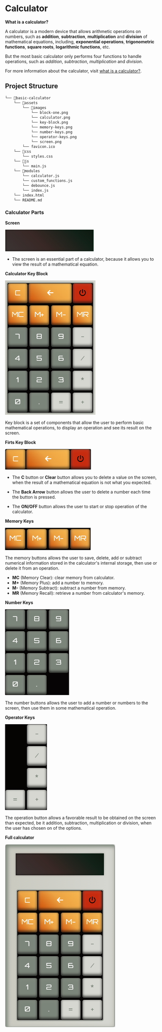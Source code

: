 # Calculator

__What is a calculator?__ 

A calculator is a modern device that allows arithmetic operations on numbers, such as __addition__, __subtraction__, __multiplication__ and __division__ of mathematical equations, including, __exponential operations__, __trigonometric functions__, __square roots__, __logarithmic functions__, etc.

But the most basic calculator only performs four functions to handle operations, such as _addition_, _subtraction_, _multiplication_ and _division_.

For more information about the calculator, visit [what is a calculator?](https://www.techtarget.com/whatis/definition/calculator).

## Project Structure

```
└── 📁basic-calculator
    └── 📁assets
        └── 📁images
            └── block-one.png
            └── calculator.png
            └── key-block.png
            └── memory-keys.png
            └── number-keys.png
            └── operator-keys.png
            └── screen.png
        └── favicon.ico
    └── 📁css
        └── styles.css
    └── 📁js
        └── main.js
    └── 📁modules
        └── calculator.js
        └── custom_functions.js
        └── debounce.js
        └── index.js
    └── index.html
    └── README.md
```

### Calculator Parts

__Screen__

<img src="./assets/images/screen.png">

- The screen is an essential part of a calculator, because it allows you to view the result of a mathematical equation.

__Calculator Key Block__

<img src="./assets/images/key-block.png">

Key block is a set of components that allow the user to perform basic mathematical operations, to display an operation and see its result on the screen.


__Firts Key Block__

<img src="./assets/images/block-one.png">

- The __C__ button or __Clear__ button allows you to delete a value on the screen, when the result of a mathematical equation is not what you expected.

- The __Back Arrow__ button allows the user to delete a number each time the button is pressed.

- The __ON/OFF__ button allows the user to start or stop operation of the calculator.

__Memory Keys__

<img src="./assets/images/memory-keys.png">

The memory buttons allows the user to save, delete, add or subtract numerical information stored in the calculator's internal storage, then use or delete it from an operation.

- __MC__ (Memory Clear): clear memory from calculator.
- __M+__ (Memory Plus): add a number to memory.
- __M-__ (Memory Subtract): subtract a number from memory.
- __MR__ (Memory Recall): retrieve a number from calculator's memory.

__Number Keys__

<img src="./assets/images/number-keys.png">

The number buttons allows the user to add a number or numbers to the screen, then use them in some mathematical operation.

__Operator Keys__

<img src="./assets/images/operator-keys.png">

The operation button allows a favorable result to be obtained on the screen than expected, be it addition, subtraction, multiplication or division, when the user has chosen on of the options.

__Full calculator__

<img src="./assets/images/calculator.png">